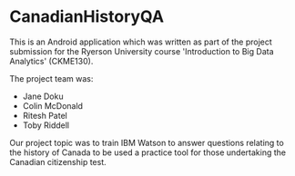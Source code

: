 # CanadianHistoryQA

This is an Android application which was written as part of the project submission 
for the Ryerson University course 'Introduction to Big Data Analytics' (CKME130).

The project team was:

* Jane Doku
* Colin McDonald
* Ritesh Patel
* Toby Riddell

Our project topic was to train IBM Watson to answer questions relating to the history of Canada to be 
used a practice tool for those undertaking the Canadian citizenship test.

